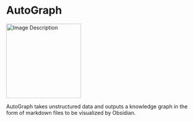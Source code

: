 # AutoGraph

<img src="https://github.com/IanEisenberg/AutoGraph/assets/9325440/53de7ba9-b422-4ac0-a377-0aa47dc73bc1" width="200" height="200" alt="Image Description">


AutoGraph takes unstructured data and outputs a knowledge graph in the form of markdown files to be visualized by Obsidian.
